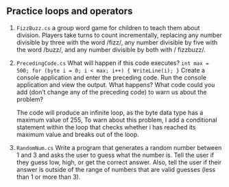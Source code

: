 ## Practice loops and operators
1. `FizzBuzz.cs` 
   a group word game for children to teach them about division. Players take turns
   to count incrementally, replacing any number divisible by three with the word /fizz/, any
   number divisible by five with the word /buzz/, and any number divisible by both with /
   fizzbuzz/.
2. `PrecedingCode.cs`
   What will happen if this code executes?
   `int max = 500;
   for (byte i = 0; i < max; i++)
   {
   WriteLine(i);
   }`
   Create a console application and enter the preceding code. Run the console application
   and view the output. What happens?
   What code could you add (don’t change any of the preceding code) to warn us about the
   problem?

   The code will produce an infinite loop, as the byte data type has a maximum value of 255, To warn about this problem, I add a conditional statement within the loop that checks whether i has reached its maximum value and breaks out of the loop.
3. `RandomNum.cs`
   Write a program that generates a random number between 1 and 3 and asks the user to
   guess what the number is. Tell the user if they guess low, high, or get the correct answer.
   Also, tell the user if their answer is outside of the range of numbers that are valid guesses
   (less than 1 or more than 3).

